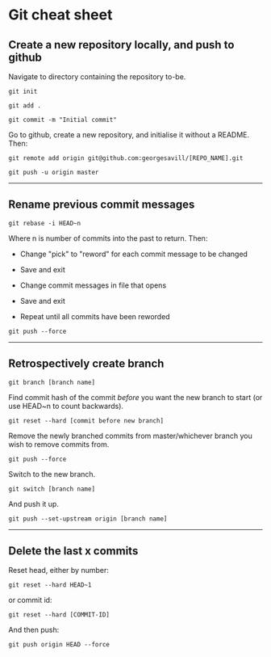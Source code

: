 # Git cheat sheet
## Create a new repository locally, and push to github

Navigate to directory containing the repository to-be.

```
git init
```
```
git add .
```
```
git commit -m "Initial commit"
```

Go to github, create a new repository, and initialise it without a README. Then:

```
git remote add origin git@github.com:georgesavill/[REPO_NAME].git
```
```
git push -u origin master
```
---

## Rename previous commit messages

```
git rebase -i HEAD~n
```
Where n is number of commits into the past to return. Then:

 - Change "pick" to "reword" for each commit message to be changed

 - Save and exit

 - Change commit messages in file that opens

 - Save and exit

 - Repeat until all commits have been reworded

 ```
 git push --force
 ```
---

 ## Retrospectively create branch

 ```
 git branch [branch name]
 ```
 Find commit hash of the commit *before* you want the new branch to start (or use HEAD~n to count backwards).
 ```
 git reset --hard [commit before new branch]
 ```
 Remove the newly branched commits from master/whichever branch you wish to remove commits from.
 ```
 git push --force
 ```
 Switch to the new branch.
 ```
 git switch [branch name]
 ```
 And push it up.
 ```
 git push --set-upstream origin [branch name]
 ```

 ---

 ## Delete the last x commits

 Reset head, either by number:
 ```
git reset --hard HEAD~1
 ```

 or commit id:
 ```
 git reset --hard [COMMIT-ID]
 ```

 And then push:
 ```
 git push origin HEAD --force
 ```